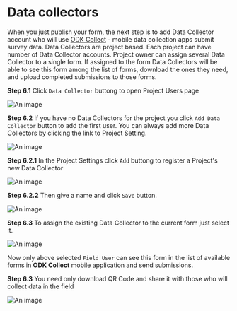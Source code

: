 # Data collectors

When you just publish your form, the next step is to add Data Collector account who will use [ODK Collect](https://play.google.com/store/apps/details?id=org.odk.collect.android&hl=en) - mobile data collection apps submit survey data. Data Collectors are project based. Each project can have number of Data Collector accounts. Project owner can assign several Data Collector to a single form. If assigned to the form Data Collectors will be able to see this form among the list of forms, download the ones they need, and upload completed submissions to those forms.

**Step 6.1** Click `Data Collector` buttong to open Project Users page

![An image](/images/s6_1-DCollector.png)

**Step 6.2** If you have no Data Collectors for the project you click `Add Data Collector` button to add the first user. You can always add more Data Collectors by clicking the link to Project Setting.

![An image](/images/s6_2-DataCollectorLink.png)

**Step 6.2.1** In the Project Settings click `Add` buttong to register a Project's new Data Collector

![An image](/images/s6_2_1-DataCollectorAdd.png)

**Step 6.2.2** Then give a name and click `Save` button.

![An image](/images/s6_2_2-DataCollectorNew.png)

**Step 6.3** To assign the existing Data Collector to the current form just select it.

![An image](/images/s6_3-DataCollectorAssign.png)

Now only above selected `Field User` can see this form in the list of available forms in **ODK Collect** mobile application and send submissions. 

**Step 6.3** You need only download QR Code and share it with those who will collect data in the field

![An image](/images/s6_4-DataCollectorQRcode.png)